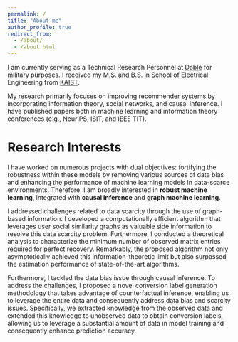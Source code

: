 ```yaml
---
permalink: /
title: "About me"
author_profile: true
redirect_from: 
  - /about/
  - /about.html
---
```


I am currently serving as a Technical Research Personnel at [Dable](https://dable.io/en/) for military purposes. I received my M.S. and B.S. in School of Electrical Engineering from [KAIST](https://ee.kaist.ac.kr/).

My research primarily focuses on improving recommender systems by incorporating information theory, social networks, and causal inference. I have published papers both in machine learning and information theory conferences (e.g., NeurIPS, ISIT, and IEEE TIT).

Research Interests
======
I have worked on numerous projects with dual objectives: fortifying the robustness within these models by removing various sources of data bias and enhancing the performance of machine learning models in data-scarce environments. Therefore, I am broadly interested in <b>robust machine learning</b>, integrated with <b>causal inference</b> and <b>graph machine learning</b>. 

I addressed challenges related to data scarcity through the use of graph-based information. I developed a computationally efficient algorithm that leverages user social similarity graphs as valuable side information to resolve this data scarcity problem. Furthermore, I conducted a theoretical analysis to characterize the minimum number of observed matrix entries required for perfect recovery. Remarkably, the proposed algorithm not only asymptotically achieved this information-theoretic limit but also surpassed the estimation performance of state-of-the-art algorithms.

Furthermore, I tackled the data bias issue through causal inference. To address the challenges, I proposed a novel conversion label generation methodology that takes advantage of counterfactual inference, enabling us to leverage the entire data and consequently address data bias and scarcity issues. Specifically, we extracted knowledge from the observed data and extended this knowledge to unobserved data to obtain conversion labels, allowing us to leverage a substantial amount of data in model training and consequently enhance prediction accuracy.

<!--Like many other Jekyll-based GitHub Pages templates, Academic Pages makes you separate the website's content from its form. The content & metadata of your website are in structured markdown files, while various other files constitute the theme, specifying how to transform that content & metadata into HTML pages. You keep these various markdown (.md), YAML (.yml), HTML, and CSS files in a public GitHub repository. Each time you commit and push an update to the repository, the [GitHub pages](https://pages.github.com/) service creates static HTML pages based on these files, which are hosted on GitHub's servers free of charge.-->
<!---->
<!--Many of the features of dynamic content management systems (like Wordpress) can be achieved in this fashion, using a fraction of the computational resources and with far less vulnerability to hacking and DDoSing. You can also modify the theme to your heart's content without touching the content of your site. If you get to a point where you've broken something in Jekyll/HTML/CSS beyond repair, your markdown files describing your talks, publications, etc. are safe. You can rollback the changes or even delete the repository and start over -- just be sure to save the markdown files! Finally, you can also write scripts that process the structured data on the site, such as [this one](https://github.com/academicpages/academicpages.github.io/blob/master/talkmap.ipynb) that analyzes metadata in pages about talks to display [a map of every location you've given a talk](https://academicpages.github.io/talkmap.html).-->
<!---->
<!--Getting started-->
<!--======-->
<!--1. Register a GitHub account if you don't have one and confirm your e-mail (required!)-->
<!--1. Fork [this repository](https://github.com/academicpages/academicpages.github.io) by clicking the "fork" button in the top right. -->
<!--1. Go to the repository's settings (rightmost item in the tabs that start with "Code", should be below "Unwatch"). Rename the repository "[your GitHub username].github.io", which will also be your website's URL.-->
<!--1. Set site-wide configuration and create content & metadata (see below -- also see [this set of diffs](http://archive.is/3TPas) showing what files were changed to set up [an example site](https://getorg-testacct.github.io) for a user with the username "getorg-testacct")-->
<!--1. Upload any files (like PDFs, .zip files, etc.) to the files/ directory. They will appear at https://[your GitHub username].github.io/files/example.pdf.  -->
<!--1. Check status by going to the repository settings, in the "GitHub pages" section-->
<!---->
<!--Site-wide configuration-->
<!---------->
<!--The main configuration file for the site is in the base directory in [_config.yml](https://github.com/academicpages/academicpages.github.io/blob/master/_config.yml), which defines the content in the sidebars and other site-wide features. You will need to replace the default variables with ones about yourself and your site's github repository. The configuration file for the top menu is in [_data/navigation.yml](https://github.com/academicpages/academicpages.github.io/blob/master/_data/navigation.yml). For example, if you don't have a portfolio or blog posts, you can remove those items from that navigation.yml file to remove them from the header. -->
<!---->
<!--Create content & metadata-->
<!---------->
<!--For site content, there is one markdown file for each type of content, which are stored in directories like _publications, _talks, _posts, _teaching, or _pages. For example, each talk is a markdown file in the [_talks directory](https://github.com/academicpages/academicpages.github.io/tree/master/_talks). At the top of each markdown file is structured data in YAML about the talk, which the theme will parse to do lots of cool stuff. The same structured data about a talk is used to generate the list of talks on the [Talks page](https://academicpages.github.io/talks), each [individual page](https://academicpages.github.io/talks/2012-03-01-talk-1) for specific talks, the talks section for the [CV page](https://academicpages.github.io/cv), and the [map of places you've given a talk](https://academicpages.github.io/talkmap.html) (if you run this [python file](https://github.com/academicpages/academicpages.github.io/blob/master/talkmap.py) or [Jupyter notebook](https://github.com/academicpages/academicpages.github.io/blob/master/talkmap.ipynb), which creates the HTML for the map based on the contents of the _talks directory).-->
<!---->
<!--**Markdown generator**-->
<!---->
<!--I have also created [a set of Jupyter notebooks](https://github.com/academicpages/academicpages.github.io/tree/master/markdown_generator-->
<!--) that converts a CSV containing structured data about talks or presentations into individual markdown files that will be properly formatted for the Academic Pages template. The sample CSVs in that directory are the ones I used to create my own personal website at stuartgeiger.com. My usual workflow is that I keep a spreadsheet of my publications and talks, then run the code in these notebooks to generate the markdown files, then commit and push them to the GitHub repository.-->
<!---->
<!--How to edit your site's GitHub repository-->
<!---------->
<!--Many people use a git client to create files on their local computer and then push them to GitHub's servers. If you are not familiar with git, you can directly edit these configuration and markdown files directly in the github.com interface. Navigate to a file (like [this one](https://github.com/academicpages/academicpages.github.io/blob/master/_talks/2012-03-01-talk-1.md) and click the pencil icon in the top right of the content preview (to the right of the "Raw | Blame | History" buttons). You can delete a file by clicking the trashcan icon to the right of the pencil icon. You can also create new files or upload files by navigating to a directory and clicking the "Create new file" or "Upload files" buttons. -->
<!---->
<!--Example: editing a markdown file for a talk-->
<!--![Editing a markdown file for a talk](/images/editing-talk.png)-->
<!---->
<!--For more info-->
<!---------->
<!--More info about configuring Academic Pages can be found in [the guide](https://academicpages.github.io/markdown/). The [guides for the Minimal Mistakes theme](https://mmistakes.github.io/minimal-mistakes/docs/configuration/) (which this theme was forked from) might also be helpful.-->
